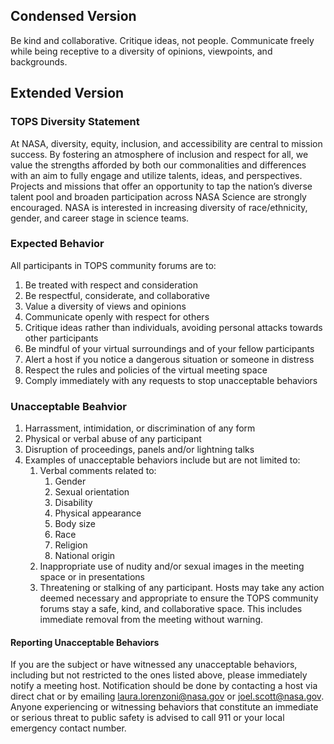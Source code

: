 ## Condensed Version

Be kind and collaborative. Critique ideas, not people. Communicate freely while being receptive to a diversity of opinions, viewpoints, and backgrounds.

## Extended Version

### TOPS Diversity Statement

At NASA, diversity, equity, inclusion, and accessibility are central to mission success. By fostering an atmosphere of inclusion and respect for all, we value the strengths afforded by both our commonalities and differences with an aim to fully engage and utilize talents, ideas, and perspectives. Projects and missions that offer an opportunity to tap the nation’s diverse talent pool and broaden participation across NASA Science are strongly encouraged. NASA is interested in increasing diversity of race/ethnicity, gender, and career stage in science teams.

### Expected Behavior

All participants in TOPS community forums are to:
1. Be treated with respect and consideration
2. Be respectful, considerate, and collaborative
3. Value a diversity of views and opinions
4. Communicate openly with respect for others
5. Critique ideas rather than individuals, avoiding personal attacks towards other participants
6. Be mindful of your virtual surroundings and of your fellow participants
7. Alert a host if you notice a dangerous situation or someone in distress
8. Respect the rules and policies of the virtual meeting space
9. Comply immediately with any requests to stop unacceptable behaviors

### Unacceptable Beahvior

1. Harrassment, intimidation, or discrimination of any form
2. Physical or verbal abuse of any participant
3. Disruption of proceedings, panels and/or lightning talks
4. Examples of unacceptable behaviors include but are not limited to:
    1.  Verbal comments related to:
        1.  Gender
        2.  Sexual orientation
        3.  Disability
        4.  Physical appearance
        5.  Body size
        6.  Race
        7.  Religion
        8.  National origin
    2.  Inappropriate use of nudity and/or sexual images in the meeting space or in presentations
    3.  Threatening or stalking of any participant.
Hosts may take any action deemed necessary and appropriate to ensure the TOPS community forums stay a safe, kind, and collaborative space. 
This includes immediate removal from the meeting 
without warning.

#### Reporting Unacceptable Behaviors
If you are the subject or have witnessed any unacceptable behaviors, including but not restricted to the ones listed above, please 
immediately notify a meeting host. Notification should be done by contacting a host via direct chat or by emailing <laura.lorenzoni@nasa.gov> 
or <joel.scott@nasa.gov>. Anyone experiencing or witnessing behaviors that constitute an immediate or serious threat to public safety is advised
to call 911 or your local emergency contact number.
